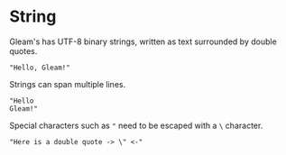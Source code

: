 # String

Gleam's has UTF-8 binary strings, written as text surrounded by double quotes.

```gleam
"Hello, Gleam!"
```

Strings can span multiple lines.

```gleam
"Hello
Gleam!"
```

Special characters such as `"` need to be escaped with a `\` character.

```gleam
"Here is a double quote -> \" <-"
```
